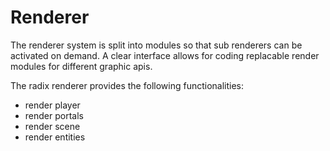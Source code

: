 # Renderer

The renderer system is split into modules so that sub renderers can be activated on demand.
A clear interface allows for coding replacable render modules for different graphic apis.

The radix renderer provides the following functionalities:
- render player
- render portals
- render scene
- render entities
